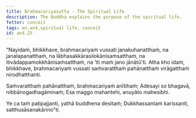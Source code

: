 ```yaml
---
title: Brahmacariyasutta - The Spiritual Life
description: The Buddha explains the purpose of the spiritual life.
fetter: conceit
tags: an,an4,spiritual life, conceit
id: an4.25
---
```


“Nayidaṁ, bhikkhave, brahmacariyaṁ vussati janakuhanatthaṁ, na janalapanatthaṁ, na lābhasakkārasilokānisaṁsatthaṁ, na itivādappamokkhānisaṁsatthaṁ, na ‘iti maṁ jano jānātū’ti. Atha kho idaṁ, bhikkhave, brahmacariyaṁ vussati saṁvaratthaṁ pahānatthaṁ virāgatthaṁ nirodhatthanti.

Saṁvaratthaṁ pahānatthaṁ,
brahmacariyaṁ anītihaṁ;
Adesayi so bhagavā,
nibbānogadhagāminaṁ;
Esa maggo mahantehi,
anuyāto mahesibhi.

Ye ca taṁ paṭipajjanti,
yathā buddhena desitaṁ;
Dukkhassantaṁ karissanti,
satthusāsanakārino”ti.
